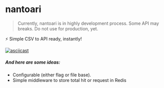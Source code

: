 # nantoari

> Currently, nantoari is in highly development process. Some API may breaks. Do not use for production, yet.

:zap: Simple CSV to API ready, instantly!

[![asciicast](https://asciinema.org/a/226316.png)](https://asciinema.org/a/226316)

##### And here are some ideas:
- Configurable (either flag or file base).
- Simple middleware to store total hit or request in Redis
